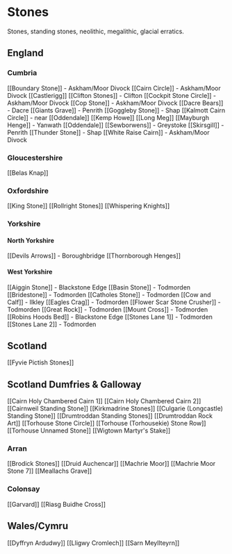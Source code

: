 # Stones

Stones, standing stones, neolithic, megalithic, glacial erratics.

## England

### Cumbria
[[Boundary Stone]] - Askham/Moor Divock
[[Cairn Circle]] - Askham/Moor Divock
[[Castlerigg]]
[[Clifton Stones]] - Clifton
[[Cockpit Stone Circle]] - Askham/Moor Divock
[[Cop Stone]] - Askham/Moor Divock
[[Dacre Bears]] - Dacre
[[Giants Grave]] - Penrith
[[Goggleby Stone]] - Shap
[[Kalmott Cairn Circle]] - near [[Oddendale]]
[[Kemp Howe]]
[[Long Meg]]
[[Mayburgh Henge]] - Yanwath
[[Oddendale]]
[[Sewborwens]] - Greystoke
[[Skirsgill]] - Penrith
[[Thunder Stone]] - Shap
[[White Raise Cairn]] - Askham/Moor Divock

### Gloucestershire 
[[Belas Knap]]

### Oxfordshire
[[King Stone]]
[[Rollright Stones]]
[[Whispering Knights]]

### Yorkshire

#### North Yorkshire
[[Devils Arrows]] - Boroughbridge
[[Thornborough Henges]]

#### West Yorkshire
[[Aiggin Stone]] - Blackstone Edge
[[Basin Stone]] - Todmorden
[[Bridestone]] - Todmorden
[[Catholes Stone]] - Todmorden
[[Cow and Calf]] - Ilkley
[[Eagles Crag]] - Todmorden
[[Flower Scar Stone Crusher]] - Todmorden
[[Great Rock]] - Todmorden
[[Mount Cross]] - Todmorden
[[Robins Hoods Bed]] - Blackstone Edge
[[Stones Lane 1]] - Todmorden
[[Stones Lane 2]] - Todmorden

## Scotland

[[Fyvie Pictish Stones]]

## Scotland Dumfries & Galloway

[[Cairn Holy Chambered Cairn 1]]
[[Cairn Holy Chambered Cairn 2]]
[[Cairnweil Standing Stone]]
[[Kirkmadrine Stones]]
[[Culgarie (Longcastle) Standing Stone]]
[[Drumtroddan Standing Stones]]
[[Drumtroddan Rock Art]]
[[Torhouse Stone Circle]]
[[Torhouse (Torhousekie) Stone Row]]
[[Torhouse Unnamed Stone]]
[[Wigtown Martyr's Stake]]

### Arran
[[Brodick Stones]]
[[Druid Auchencar]]
[[Machrie Moor]]
[[Machrie Moor Stone 7]]
[[Meallachs Grave]]

### Colonsay
[[Garvard]]
[[Riasg Buidhe Cross]]

## Wales/Cymru
[[Dyffryn Ardudwy]]
[[Lligwy Cromlech]]
[[Sarn Meyllteyrn]]

